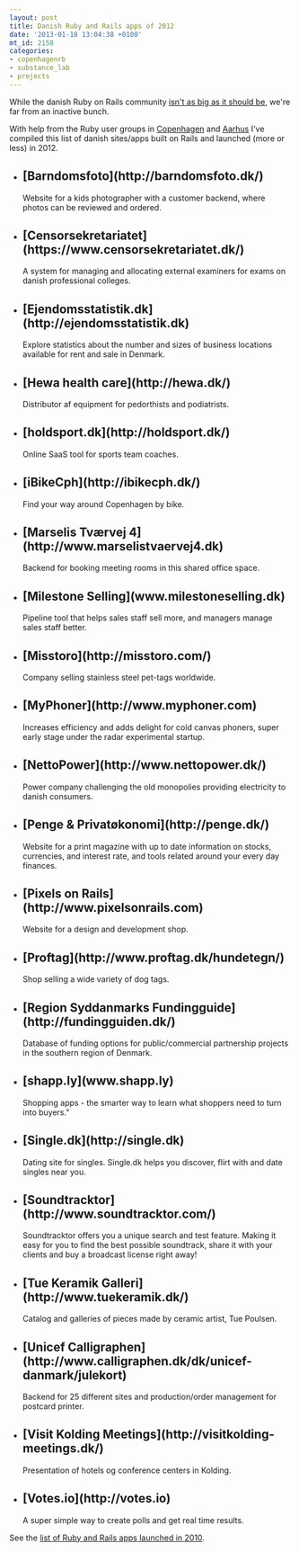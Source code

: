 ```yaml
---
layout: post
title: Danish Ruby and Rails apps of 2012
date: '2013-01-18 13:04:38 +0100'
mt_id: 2158
categories:
- copenhagenrb
- substance_lab
- projects
---
```

While the danish Ruby on Rails community [isn't as big as it should be](http://mentalized.net/journal/2011/08/11/the_state_of_ruby_in_denmark/), we're far from an inactive bunch.

With help from the Ruby user groups in [Copenhagen](http://copenhagenrb.dk) and [Aarhus](http://aarhus.rb) I've compiled this list of danish sites/apps built on Rails and launched (more or less) in 2012.

<!--more-->

* <h2>[Barndomsfoto](http://barndomsfoto.dk/)</h2> Website for a kids photographer with a customer backend, where photos can be reviewed and ordered.
* <h2>[Censorsekretariatet](https://www.censorsekretariatet.dk/)</h2> A system for managing and allocating external examiners for exams on danish professional colleges.
* <h2>[Ejendomsstatistik.dk](http://ejendomsstatistik.dk)</h2> Explore statistics about the number and sizes of business locations available for rent and sale in Denmark.
* <h2>[Hewa health care](http://hewa.dk/)</h2> Distributor af equipment for pedorthists and podiatrists.
* <h2>[holdsport.dk](http://holdsport.dk/)</h2> Online SaaS tool for sports team coaches.
* <h2>[iBikeCph](http://ibikecph.dk/)</h2> Find your way around Copenhagen by bike.
* <h2>[Marselis Tværvej 4](http://www.marselistvaervej4.dk)</h2> Backend for booking meeting rooms in this shared office space.
* <h2>[Milestone Selling](www.milestoneselling.dk)</h2> Pipeline tool that helps sales staff sell more, and managers manage sales staff better.
* <h2>[Misstoro](http://misstoro.com/)</h2> Company selling stainless steel pet-tags worldwide.
* <h2>[MyPhoner](http://www.myphoner.com)</h2> Increases efficiency and adds delight for cold canvas phoners, super early stage under the radar experimental startup.
* <h2>[NettoPower](http://www.nettopower.dk/)</h2> Power company challenging the old monopolies providing electricity to danish consumers.
* <h2>[Penge & Privatøkonomi](http://penge.dk/)</h2> Website for a print magazine with up to date information on stocks, currencies, and interest rate, and tools related around your every day finances.
* <h2>[Pixels on Rails](http://www.pixelsonrails.com)</h2> Website for a design and development shop.
* <h2>[Proftag](http://www.proftag.dk/hundetegn/)</h2> Shop selling a wide variety of dog tags.
* <h2>[Region Syddanmarks Fundingguide](http://fundingguiden.dk/)</h2> Database of funding options for public/commercial partnership projects in the southern region of Denmark.
* <h2>[shapp.ly](www.shapp.ly)</h2> Shopping apps - the smarter way to learn what shoppers need to turn into buyers."
* <h2>[Single.dk](http://single.dk)</h2> Dating site for singles. Single.dk helps you discover, flirt with and date singles near you.
* <h2>[Soundtracktor](http://www.soundtracktor.com/)</h2> Soundtracktor offers you a unique search and test feature. Making it easy for you to find the best possible soundtrack, share it with your clients and buy a broadcast license right away!
* <h2>[Tue Keramik Galleri](http://www.tuekeramik.dk/)</h2> Catalog and galleries of pieces made by ceramic artist, Tue Poulsen.
* <h2>[Unicef Calligraphen](http://www.calligraphen.dk/dk/unicef-danmark/julekort)</h2> Backend for 25 different sites and production/order management for postcard printer.
* <h2>[Visit Kolding Meetings](http://visitkolding-meetings.dk/)</h2> Presentation of hotels og conference centers in Kolding.
* <h2>[Votes.io](http://votes.io)</h2> A super simple way to create polls and get real time results.

See the [list of Ruby and Rails apps launched in 2010](http://mentalized.net/journal/2011/01/20/new_ruby_and_rails_apps_in_denmark/).
